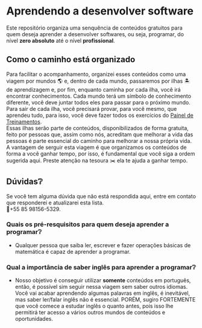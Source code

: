 # Aprendendo a desenvolver software
Este repositório organiza uma senquência de conteúdos gratuitos para quem deseja aprender a desenvolver softwares, ou seja, programar, do nível **zero absoluto** até o nível **profissional**.

## Como o caminho está organizado
Para facilitar o acompanhamento, organizei esses conteúdos como uma viagem por mundos 🌎 e, dentro de cada mundo, passaremos por ilhas 🏝 de aprendizagem e, por fim, enquanto caminha por cada ilha, você irá encontrar conhecimentos. Cada mundo terá um símbolo de conhecimento diferente, você deve juntar todos eles para passar para o próximo mundo. Para sair de cada ilha, você precisará provar, para você mesmo, que aprendeu tudo, para isso, você deve fazer todos os exercícios do [Painel de Treinamentos](https://trello.com/b/UaEjvmbR/treinamento).  
Essas ilhas serão parte de conteúdos, disponibilizados de forma gratuita, feito por pessoas que, assim como nós, acreditam que melhorar a vida das pessoas é parte essencial do caminho para melhorar a nossa própria vida. A vantagem de serguir esta viagem é que organizamos os conteúdos de forma a você ganhar tempo, por isso, é fundamental que você siga a ordem sugerida aqui. Preste atenção na tesoura ✂️ ela te ajuda a ganhar tempo.

## Dúvidas❔
Se você tem alguma dúvida que não está respondida aqui, entre em contato que responderei e atualizarei esta lista.  
💬+55 85 98156-5329.

### Quais os pré-resquisitos para quem deseja aprender a programar❔
* Qualquer pessoa que saiba ler, escrever e fazer operações básicas de matemática é capaz de aprender a programar.

### Qual a importância de saber inglês para aprender a programar❔
* Nosso objetivo é conseguir utilizar **somente** conteúdos em português, então, é possível sim seguir nessa viagem sem saber outros idiomas. Você vai acabar aprendendo algumas palavras em inglês, é inevitável, mas saber ler/falar inglês não é essencial. PORÉM, sugiro FORTEMENTE que você comece a estudar inglês o quanto antes, pois isso lhe permitirá ter acesso a vários outros mundos de conteúdos e oportunidades.
